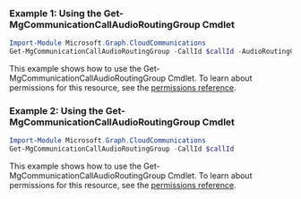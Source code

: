 ### Example 1: Using the Get-MgCommunicationCallAudioRoutingGroup Cmdlet
```powershell
Import-Module Microsoft.Graph.CloudCommunications
Get-MgCommunicationCallAudioRoutingGroup -CallId $callId -AudioRoutingGroupId $audioRoutingGroupId
```
This example shows how to use the Get-MgCommunicationCallAudioRoutingGroup Cmdlet.
To learn about permissions for this resource, see the [permissions reference](/graph/permissions-reference).
### Example 2: Using the Get-MgCommunicationCallAudioRoutingGroup Cmdlet
```powershell
Import-Module Microsoft.Graph.CloudCommunications
Get-MgCommunicationCallAudioRoutingGroup -CallId $callId
```
This example shows how to use the Get-MgCommunicationCallAudioRoutingGroup Cmdlet.
To learn about permissions for this resource, see the [permissions reference](/graph/permissions-reference).
